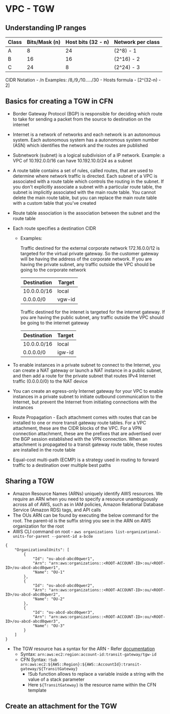 # VPC - TGW

## Understanding IP ranges

| Class | Bits/Mask (n) | Host bits (32 - n) | Network per class |
| ----- | ------------- | ------------------ | ----------------- |
| A     | 8             | 24                 | (2^8) - 1         |
| B     | 16            | 16                 | (2^16) - 2        |
| C     | 24            | 8                  | (2^24) - 3        |

CIDR Notation - /n Examples: /8,/9,/10...../30 - Hosts formula - [2^(32-n) - 2]

## Basics for creating a TGW in CFN

- Border Gateway Protocol (BGP) is responsible for deciding which route to take for sending a packet from the source to destination on the internet
- Internet is a network of networks and each network is an autonomous system. Each autonomous system has a autonomous system number (ASN) which identifies the network and the routes are published
- Subnetwork (subnet) is a logical subdivision of a IP network. Example: a VPC of 10.192.0.0/16 can have 10.192.10.0/24 as a subnet
- A route table contains a set of rules, called routes, that are used to determine where network traffic is directed. Each subnet of a VPC is associated with a route table which controls the routing in the subnet. If you don't explicitly associate a subnet with a particular route table, the subnet is implicitly associated with the main route table. You cannot delete the main route table, but you can replace the main route table with a custom table that you've created
- Route table association is the association between the subnet and the route table
- Each route specifies a destination CIDR

  - Examples:

    Traffic destined for the external corporate network 172.16.0.0/12 is targeted for the virtual private gateway. So the customer gateway will be having the address of the corporate network. If you are having the private subnet, any traffic outside the VPC should be going to the corporate network

    | Destination | Target |
    | ----------- | ------ |
    | 10.0.0.0/16 | local  |
    | 0.0.0.0/0   | vgw-id |

    Traffic destined for the intenet is targeted for the internet gateway. If you are having the public subnet, any traffic outside the VPC should be going to the internet gateway

    | Destination | Target |
    | ----------- | ------ |
    | 10.0.0.0/16 | local  |
    | 0.0.0.0/0   | igw-id |

- To enable instances in a private subnet to connect to the Internet, you can create a NAT gateway or launch a NAT instance in a public subnet, and then add a route for the private subnet that routes IPv4 Internet traffic (0.0.0.0/0) to the NAT device
- You can create an egress-only Internet gateway for your VPC to enable instances in a private subnet to initiate outbound communication to the Internet, but prevent the Internet from initiating connections with the instances
- Route Propagation - Each attachment comes with routes that can be installed to one or more transit gateway route tables. For a VPC attachment, these are the CIDR blocks of the VPC. For a VPN connection attachment, these are the prefixes that are advertised over the BGP session established with the VPN connection. When an attachment is propagated to a transit gateway route table, these routes are installed in the route table
- Equal-cost multi-path (ECMP) is a strategy used in routing to forward traffic to a destination over multiple best paths

## Sharing a TGW

- Amazon Resource Names (ARNs) uniquely identify AWS resources. We require an ARN when you need to specify a resource unambiguously across all of AWS, such as in IAM policies, Amazon Relational Database Service (Amazon RDS) tags, and API calls
- The OUs ARN can be found by executing the below command for the root. The parent-id is the suffix string you see in the ARN on AWS organization for the root
- AWS CLI command on root - `aws organizations list-organizational-units-for-parent --parent-id a-bcde`

```
{
    "OrganizationalUnits": [
        {
            "Id": "ou-abcd-abcd0qwer1",
            "Arn": "arn:aws:organizations::<ROOT-ACCOUNT-ID>:ou/<ROOT-ID>/ou-abcd-abcd0qwer1",
            "Name": "OU-1"
        },
        {
            "Id": "ou-abcd-abcd0qwer2",
            "Arn": "arn:aws:organizations::<ROOT-ACCOUNT-ID>:ou/<ROOT-ID>/ou-abcd-abcd0qwer2",
            "Name": "OU-2"
        },
        {
            "Id": "ou-abcd-abcd0qwer3",
            "Arn": "arn:aws:organizations::<ROOT-ACCOUNT-ID>:ou/<ROOT-ID>/ou-abcd-abcd0qwer3",
            "Name": "OU-3"
        }
    ]
}

```

- The TGW resource has a syntax for the ARN - Refer [documentation](https://docs.aws.amazon.com/general/latest/gr/aws-arns-and-namespaces.html)
  - Syntax: `arn:aws:ec2:region:account-id:transit-gateway/tgw-id`
  - CFN Syntax: `!Sub arn:aws:ec2:${AWS::Region}:${AWS::AccountId}:transit-gateway/${TransitGateway}`
    - !Sub function allows to replace a variable inside a string with the value of a stack parameter
    - Here `${TransitGateway}` is the resource name within the CFN template

## Create an attachment for the TGW
